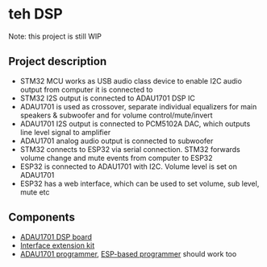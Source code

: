 # teh DSP

Note: this project is still WIP

## Project description

-   STM32 MCU works as USB audio class device to enable I2C audio output from computer it is connected to
-   STM32 I2S output is connected to ADAU1701 DSP IC
-   ADAU1701 is used as crossover, separate individual equalizers for main speakers & subwoofer and for volume control/mute/invert
-   ADAU1701 I2S output is connected to PCM5102A DAC, which outputs line level signal to amplifier
-   ADAU1701 analog audio output is connected to subwoofer
-   STM32 connects to ESP32 via serial connection. STM32 forwards volume change and mute events from computer to ESP32
-   ESP32 is connected to ADAU1701 with I2C. Volume level is set on ADAU1701
-   ESP32 has a web interface, which can be used to set volume, sub level, mute etc

## Components

-   [ADAU1701 DSP board](https://store.sure-electronics.com/product/AA-AP23122)
-   [Interface extension kit](https://store.sure-electronics.com/product/AA-AA11428)
-   [ADAU1701 programmer](https://store.sure-electronics.com/product/DB-DP11219), [ESP-based programmer](https://ez.analog.com/dsp/sigmadsp/f/q-a/164008/sharing-tcpi-interface-for-sigma-studio-using-esp8266-or-esp32) should work too
